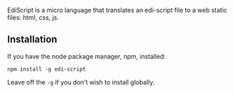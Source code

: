 EdiScript is a micro language that translates an edi-script file to a web static files: html, css, js.

## Installation

If you have the node package manager, npm, installed:

```shell
npm install -g edi-script
```

Leave off the `-g` if you don't wish to install globally.
